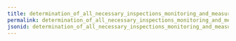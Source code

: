 ```yaml
---
title: determination_of_all_necessary_inspections_monitoring_and_measurements
permalink: determination_of_all_necessary_inspections_monitoring_and_measurements.html
jsonid: determination_of_all_necessary_inspections_monitoring_and_measurements
---
```

